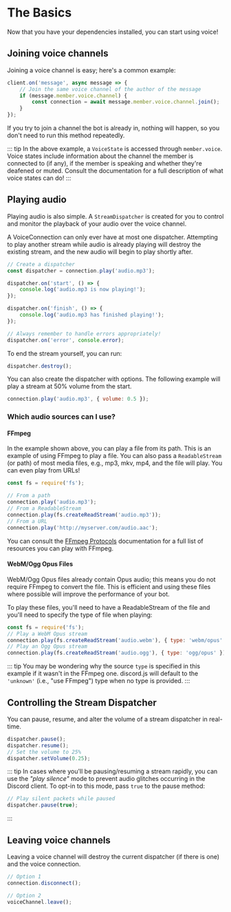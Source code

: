 # The Basics

Now that you have your dependencies installed, you can start using voice!

## Joining voice channels

Joining a voice channel is easy; here's a common example:

```javascript
client.on('message', async message => {
    // Join the same voice channel of the author of the message
    if (message.member.voice.channel) {
        const connection = await message.member.voice.channel.join();
    }
});
```

If you try to join a channel the bot is already in, nothing will happen, so you don't need to run this method repeatedly.

::: tip In the above example, a `VoiceState` is accessed through `member.voice`. Voice states include information about the channel the member is connected to \(if any\), if the member is speaking and whether they're deafened or muted. Consult the documentation for a full description of what voice states can do! :::

## Playing audio

Playing audio is also simple. A `StreamDispatcher` is created for you to control and monitor the playback of your audio over the voice channel.

A VoiceConnection can only ever have at most one dispatcher. Attempting to play another stream while audio is already playing will destroy the existing stream, and the new audio will begin to play shortly after.

```javascript
// Create a dispatcher
const dispatcher = connection.play('audio.mp3');

dispatcher.on('start', () => {
    console.log('audio.mp3 is now playing!');
});

dispatcher.on('finish', () => {
    console.log('audio.mp3 has finished playing!');
});

// Always remember to handle errors appropriately!
dispatcher.on('error', console.error);
```

To end the stream yourself, you can run:

```javascript
dispatcher.destroy();
```

You can also create the dispatcher with options. The following example will play a stream at 50% volume from the start.

```javascript
connection.play('audio.mp3', { volume: 0.5 });
```

### Which audio sources can I use?

#### FFmpeg

In the example shown above, you can play a file from its path. This is an example of using FFmpeg to play a file. You can also pass a `ReadableStream` \(or path\) of most media files, e.g., mp3, mkv, mp4, and the file will play. You can even play from URLs!

```javascript
const fs = require('fs');

// From a path
connection.play('audio.mp3');
// From a ReadableStream
connection.play(fs.createReadStream('audio.mp3'));
// From a URL
connection.play('http://myserver.com/audio.aac');
```

You can consult the [FFmpeg Protocols](https://www.ffmpeg.org/ffmpeg-protocols.html#Protocols) documentation for a full list of resources you can play with FFmpeg.

#### WebM/Ogg Opus Files

WebM/Ogg Opus files already contain Opus audio; this means you do not require FFmpeg to convert the file. This is efficient and using these files where possible will improve the performance of your bot.

To play these files, you'll need to have a ReadableStream of the file and you'll need to specify the type of file when playing:

```javascript
const fs = require('fs');
// Play a WebM Opus stream
connection.play(fs.createReadStream('audio.webm'), { type: 'webm/opus' });
// Play an Ogg Opus stream
connection.play(fs.createReadStream('audio.ogg'), { type: 'ogg/opus' });
```

::: tip You may be wondering why the source `type` is specified in this example if it wasn't in the FFmpeg one. discord.js will default to the `'unknown'` \(i.e., "use FFmpeg"\) type when no type is provided. :::

## Controlling the Stream Dispatcher

You can pause, resume, and alter the volume of a stream dispatcher in real-time.

```javascript
dispatcher.pause();
dispatcher.resume();
// Set the volume to 25%
dispatcher.setVolume(0.25);
```

::: tip In cases where you'll be pausing/resuming a stream rapidly, you can use the _"play silence"_ mode to prevent audio glitches occurring in the Discord client. To opt-in to this mode, pass `true` to the pause method:

```javascript
// Play silent packets while paused
dispatcher.pause(true);
```

:::

## Leaving voice channels

Leaving a voice channel will destroy the current dispatcher \(if there is one\) and the voice connection.

```javascript
// Option 1
connection.disconnect();

// Option 2
voiceChannel.leave();
```

